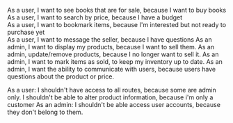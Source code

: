 As a user, I want to see books that are for sale, because I want to buy books   
As a user, I want to search by price, because I have a budget   
As a user, I want to bookmark items, because I'm interested but not ready to purchase yet   
As a user, I want to message the seller, because I have questions 
As an admin, I want to display my products, because I want to sell them. 
As an admin, update/remove products, because I no longer want to sell it. 
As an admin, I want to mark items as sold, to keep my inventory up to date. 
As an admin, I want the ability to communicate with users, because users have questions about the product or price.  

As a user: 
I shouldn't have access to all routes, because some are admin only. 
I shouldn't be able to alter product information, because i'm only a customer 
As an admin: I shouldn't be able access user accounts, because they don't belong to them.  

